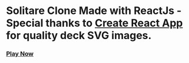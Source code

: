 # Solitare Clone Made with ReactJs - Special thanks to [Create React App](https://github.com/cardmeister) for quality deck SVG images.

### [Play Now](https://mukul47.github.io/Solitare/index.html)
